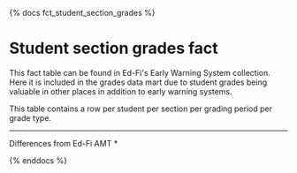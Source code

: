 
{% docs fct_student_section_grades %}

# Student section grades fact

This fact table can be found in Ed-Fi's Early Warning System collection. Here it is included in the grades data mart due to student grades being valuable in other places in addition to early warning systems.

This table contains a row per student per section per grading period per grade type.

---------------------------
Differences from Ed-Fi AMT
* 

{% enddocs %}
